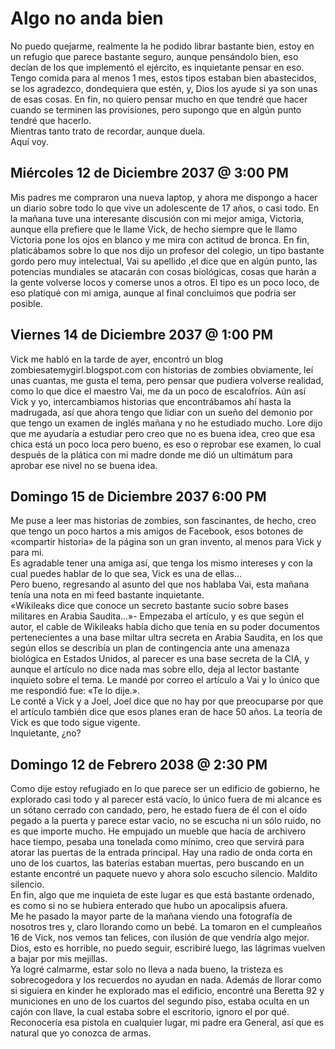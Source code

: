 # Algo no anda bien #

No puedo quejarme, realmente la he podido librar bastante bien, estoy en un refugio que parece bastante 
seguro, aunque pensándolo bien, eso decían de los que implementó el ejército, es inquietante pensar en eso.
Tengo comida para al menos 1 mes, estos tipos estaban bien abastecidos, se los agradezco, dondequiera que 
estén, y, Dios los ayude si ya son unas de esas cosas.
En fin, no quiero pensar mucho en que tendré que hacer cuando se terminen las provisiones, pero supongo que 
en algún punto tendré que hacerlo.  
Mientras tanto trato de recordar, aunque duela.  
Aquí voy.  


## Miércoles 12 de Diciembre 2037 @ 3:00 PM ##

Mis padres me compraron una nueva laptop, y ahora me dispongo a hacer un diario sobre todo lo que vive un adolescente de 17 años, o casi todo.
En la mañana tuve una interesante discusión con mi mejor amiga, Victoria, aunque ella prefiere que le llame Vick, de hecho siempre que le llamo Victoria pone los ojos en blanco y me mira con actitud de bronca. En fin, platicábamos sobre lo que nos dijo un profesor del colegio, un tipo bastante gordo pero muy intelectual, Vai su apellido ,el dice que en algún punto, las potencias mundiales se atacarán con cosas biológicas, cosas que harán a la gente volverse locos y comerse unos a otros. El tipo es un poco loco, de eso platiqué con mi amiga, aunque al final concluimos que podría ser posible.  

## Viernes 14 de Diciembre 2037 @ 1:00 PM ##

Vick me habló en la tarde de ayer, encontró un blog zombiesatemygirl.blogspot.com con historias de zombies 
obviamente, leí unas cuantas, me gusta el tema, pero pensar que pudiera volverse realidad, como lo que dice el maestro Vai, me da un poco de escalofríos. Aún así Vick y yo, intercambiamos historias que encontrábamos ahí hasta la madrugada, así que ahora tengo que lidiar con un sueño del demonio por que tengo un examen de inglés mañana y no he estudiado mucho.
Lore dijo que me ayudaría a estudiar pero creo que no es buena idea, creo que esa chica está un poco loca pero bueno, es eso o reprobar ese examen, lo cual después de la plática con mi madre donde me dió un ultimátum para aprobar ese nivel no se buena idea.  

## Domingo 15 de Diciembre 2037 6:00 PM ##

Me puse a leer mas historias de zombies, son fascinantes, de hecho, creo que tengo un poco hartos a mis amigos de Facebook, esos botones de «compartir historia» de la página son un gran invento, al menos para Vick y para mi.  
Es agradable tener una amiga así, que tenga los mismo intereses y con la cual puedes hablar de lo que sea, 
Vick es una de ellas...  
Pero bueno, regresando al asunto del que nos hablaba Vai, esta mañana tenía una nota en mi feed bastante inquietante.  
«Wikileaks dice que conoce un secreto bastante sucio sobre bases militares en Arabia Saudita...»- Empezaba el artículo, y es que según el autor, el cable de Wikileaks había dicho que tenía en su poder documentos 
pertenecientes a una base miltar ultra secreta en Arabia Saudita, en los que según ellos se describía un plan 
de contingencia ante una amenaza biológica en Estados Unidos, al parecer es una base secreta de la CIA, y 
aunque el artículo no dice nada mas sobre ello, deja al lector bastante inquieto sobre el tema. Le mandé por 
correo el artículo a Vai y lo único que me respondió fue: «Te lo dije.».  
Le conté a Vick y a Joel, Joel dice que no hay por que preocuparse por que el artículo también dice que esos 
planes eran de hace 50 años. La teoría de Vick es que todo sigue vigente.  
Inquietante, ¿no?     


## Domingo 12 de Febrero 2038 @ 2:30 PM ##

Como dije estoy refugiado en lo que parece ser un edificio de gobierno, he explorado casi todo y al parecer está vacío, lo único fuera de mi alcance es un sótano cerrado con candado, pero, he estado fuera de él con el oído pegado a la puerta y parece estar vacío, no se escucha ni un sólo ruido, no es que importe mucho.   He empujado un mueble que hacía de archivero hace tiempo, pesaba una tonelada como mínimo, creo que servirá para atorar las puertas de la entrada principal.
Hay una radio de onda corta en uno de los cuartos, las baterías estaban muertas, pero buscando en un estante encontré un paquete nuevo y ahora solo escucho silencio. Maldito silencio.  
En fin, algo que me inquieta de este lugar es que está bastante ordenado, es como si no se hubiera enterado que hubo un apocalipsis afuera.  
Me he pasado la mayor parte de la mañana viendo una fotografía de nosotros tres y, claro llorando como un bebé. La tomaron en el cumpleaños 16 de Vick, nos vemos tan felices, con ilusión de que vendría algo mejor. Dios, esto es horrible, no puedo seguir, escribiré luego, las lágrimas vuelven a bajar por mis mejillas.   
Ya logré calmarme, estar solo no lleva a nada bueno, la tristeza es sobrecogedora y los recuerdos no ayudan en nada. Además de llorar como si siguiera en kinder he explorado mas el edificio, encontré una Beretta 92 y municiones en uno de los cuartos del segundo piso, estaba oculta en un cajón con llave, la cual estaba sobre el escritorio, ignoro el por qué. Reconocería esa pistola en cualquier lugar, mi padre era General, así que es natural que yo conozca de armas.

